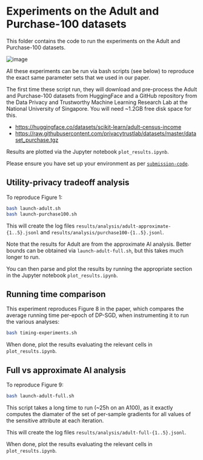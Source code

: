 # Experiments on the Adult and Purchase-100 datasets

This folder contains the code to run the experiments on the Adult and Purchase-100 datasets.

![image](https://github.com/microsoft/dpsgd-calculator/assets/2278118/38f4ac1c-f898-431f-a82f-2217147c516d)

All these experiments can be run via bash scripts (see below) to reproduce the exact same parameter sets that we used in our paper.

The first time these script run, they will download and pre-process the Adult and Purchase-100 datasets from HuggingFace and a GitHub repository from the Data Privacy and Trustworthy Machine Learning Research Lab at the National University of Singapore. You will need ~1.2GB free disk space for this.

 - https://huggingface.co/datasets/scikit-learn/adult-census-income
 - https://raw.githubusercontent.com/privacytrustlab/datasets/master/dataset_purchase.tgz

Results are plotted via the Jupyter notebook `plot_results.ipynb`.

Please ensure you have set up your environment as per [`submission-code`](/submission-code).


## Utility-privacy tradeoff analysis

To reproduce Figure 1:

```bash
bash launch-adult.sh
bash launch-purchase100.sh
```

This will create the log files `results/analysis/adult-approximate-{1..5}.jsonl` and `results/analysis/purchase100-{1..5}.jsonl`.

Note that the results for Adult are from the approximate AI analysis. Better bounds can be obtained via `launch-adult-full.sh`, but this takes much longer to run.

You can then parse and plot the results by running the appropriate section in the Jupyter notebook `plot_results.ipynb`.


## Running time comparison

This experiment reproduces Figure 8 in the paper, which compares the average running time per-epoch of DP-SGD, when instrumenting it to run the various analyses:

```bash
bash timing-experiments.sh
```

When done, plot the results evaluating the relevant cells in `plot_results.ipynb`.


## Full vs approximate AI analysis

To reproduce Figure 9:

```bash
bash launch-adult-full.sh
```

This script takes a long time to run (~25h on an A100), as it exactly computes the diamater of the set of per-sample gradients for all values of the sensitive attribute at each iteration.

This will create the log files `results/analysis/adult-full-{1..5}.jsonl`.

When done, plot the results evaluating the relevant cells in `plot_results.ipynb`.
